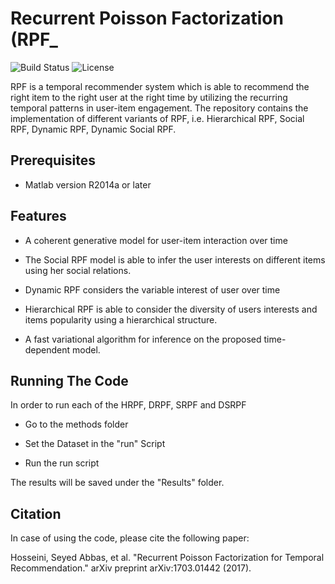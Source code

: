 # Recurrent Poisson Factorization (RPF_
![Build Status](https://img.shields.io/teamcity/codebetter/bt428.svg)
![License](https://img.shields.io/badge/license-BSD-blue.svg)

RPF is a temporal recommender system which is able to recommend the right item to the right user at the right time by utilizing the recurring temporal patterns in user-item engagement. The repository contains the implementation of different variants of RPF, i.e. Hierarchical RPF, Social RPF, Dynamic RPF, Dynamic Social RPF.


## Prerequisites

- Matlab version R2014a or later

## Features

-  A coherent generative model for user-item interaction over time

- The Social RPF model is able to infer the user interests on different items using her social relations.

- Dynamic RPF considers the variable interest of user over time

- Hierarchical RPF is able to consider the diversity of users interests and items popularity using a hierarchical structure.

- A fast variational algorithm for inference on the proposed time-dependent model.

## Running The Code

In order to run each of the HRPF, DRPF, SRPF and DSRPF

- Go to the methods folder

- Set the Dataset in the "run" Script

- Run the run script


The results will be saved under the "Results" folder.

## Citation 

In case of using the code, please cite the following paper:

Hosseini, Seyed Abbas, et al. "Recurrent Poisson Factorization for Temporal Recommendation." arXiv preprint arXiv:1703.01442 (2017).
